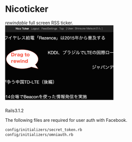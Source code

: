 Nicoticker
==========

*rewindable* full screen RSS ticker. 
<img src="https://raw.githubusercontent.com/snsk/Nicoticker/master/public/ss1.png" width="70%">

### 

Rails3.1.2

The following files are required for user auth with Facebook.
``` 
config/initializers/secret_token.rb
config/initializers/omniauth.rb
```
